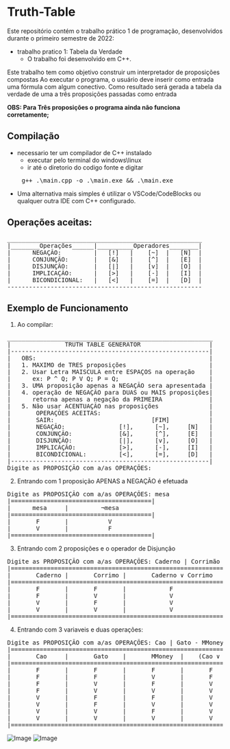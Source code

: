 # Truth-Table
Este repositório contém o trabalho prático 1 de programação, desenvolvidos durante o primeiro semestre de 2022:
- trabalho pratico 1: Tabela da Verdade 
    - O trabalho foi desenvolvido em C++.

Este trabalho tem como objetivo construir um interpretador de proposições compostas
Ao executar o programa, o usuário deve inserir como entrada uma fórmula com algum conectivo. Como resultado será gerada a tabela da verdade de uma a três proposições passadas como entrada

__OBS: Para Três proposições o programa ainda não funciona corretamente;__

## Compilação
- necessario ter um compilador de C++ instalado
    - executar pelo terminal do windows\linux 
    - ir até o diretorio do codigo fonte e digitar
<pre>
    g++ .\main.cpp -o .\main.exe && .\main.exe
</pre>
- Uma alternativa mais simples é utilizar o VSCode/CodeBlocks ou qualquer outra IDE com C++ configurado. 

## Operações aceitas:
<pre>
______________________________________________________
|________Operações______|__________Operadores________|
|      NEGAÇÃO:         |   [!]   |    [~]  |   [N]  | 
|      CONJUNÇÃO:       |   [&]   |    [^]  |   [E]  | 
|      DISJUNÇÃO:       |   [|]   |    [v]  |   [O]  | 
|      IMPLICAÇÃO:      |   [>]   |    [-]  |   [I]  | 
|      BICONDICIONAL:   |   [<]   |    [=]  |   [D]  |
------------------------------------------------------
</pre>

## Exemplo de Funcionamento
1. Ao compilar:
<pre>
_________________________________________________________
|               TRUTH TABLE GENERATOR                   |
|-------------------------------------------------------|
|   OBS:                                                |
|   1. MAXIMO de TRES proposições                       |
|   2. Usar Letra MAISCULA entre ESPAÇOS na operação    |
|      ex: P ^ Q; P V Q; P = Q;                         |
|   3. UMA proposição apenas a NEGAÇÃO sera apresentada |
|   4. operação de NEGAÇÃO para DUAS ou MAIS proposições|
|      retorna apenas a negação da PRIMEIRA             |
|   5. Não usar ACENTUAÇÃO nas proposições              |
|       OPERAÇÕES ACEITAS:                              |
|       SAIR:                           [FIM]           |
|       NEGAÇÃO:               [!],      [~],     [N]   |
|       CONJUNÇÃO:             [&],      [^],     [E]   |
|       DISJUNÇÃO:             [|],      [v],     [O]   |
|       IMPLICAÇÃO:            [>],      [-],     [I]   |
|       BICONDICIONAL:         [<],      [=],     [D]   |
|-------------------------------------------------------|
Digite as PROPOSIÇÃO com a/as OPERAÇÕES:
</pre>
2. Entrando com 1 proposição APENAS a NEGAÇÃO é efetuada
<pre>
Digite as PROPOSIÇÃO com a/as OPERAÇÕES: mesa
|=======================================|
|      mesa     |         ¬mesa
|=======================================|
|       F       |           V
|       V       |           F
|=======================================|
</pre>
3. Entrando com 2 proposições e o operador de Disjunção
<pre>
Digite as PROPOSIÇÃO com a/as OPERAÇÕES: Caderno | Corrimão
|===========================================================|
|       Caderno |       Corrimo |       Caderno ∨ Corrimo
|===========================================================|
|       F       |       F       |            F
|       F       |       V       |            V
|       V       |       F       |            V
|       V       |       V       |            V
|===========================================================|
</pre>

4. Entrando com 3 variaveis e duas operações:
<pre>
Digite as PROPOSIÇÃO com a/as OPERAÇÕES: Cao | Gato - MMoney
|===============================================================================|
|       Cao     |       Gato    |       MMoney  |    (Cao ∨ Gato) ➔  MMoney
|===============================================================================|
|       F       |       F       |       F       |       F       |       V
|       F       |       F       |       V       |       F       |       V
|       F       |       V       |       F       |       V       |       F
|       F       |       V       |       V       |       V       |       V
|       V       |       F       |       F       |       V       |       F
|       V       |       F       |       V       |       V       |       V
|       V       |       V       |       F       |       V       |       F
|       V       |       V       |       V       |       V       |       V
|===============================================================================|
</pre>

![Image](https://discord.com/channels/@me/840637212126347264/966134250522955806)
![Image](prints/print_Execucao3_variaveis.png)